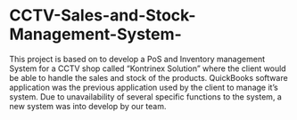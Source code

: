 # CCTV-Sales-and-Stock-Management-System-
This project is based on to develop a PoS and Inventory management System for a CCTV shop called “Kontrinex Solution” where the client would be able to handle the sales and stock of the products. QuickBooks software application was the previous application used by the client to manage it’s system. Due to unavailability of several specific functions to the system, a new system was into develop by  our team. 
